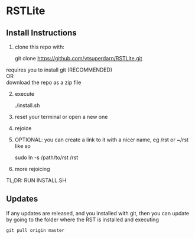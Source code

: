 RSTLite
========

Install Instructions
---------------------

1) clone this repo with:

    git clone https://github.com/vtsuperdarn/RSTLite.git 
    
requires you to install git (RECOMMENDED)    
OR     
download the repo as a zip file

2) execute 

    ./install.sh

3) reset your terminal or open a new one

4) rejoice

5) OPTIONAL: you can create a link to it with a nicer name, eg /rst or ~/rst like so

    sudo ln -s /path/to/rst /rst

6) more rejoicing

TL;DR: RUN INSTALL.SH

Updates
-------------

If any updates are released, and you installed with git, then you can update by going to the folder where the RST is installed and executing
    
    git pull origin master
